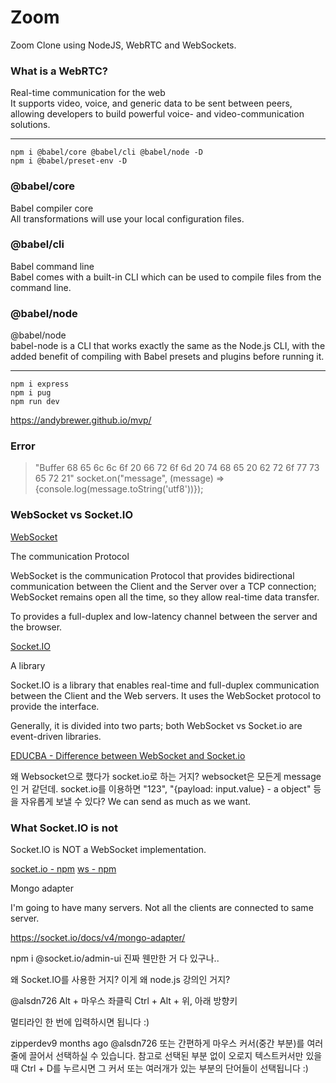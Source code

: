 # Zoom

Zoom Clone using NodeJS, WebRTC and WebSockets.

### What is a WebRTC?

Real-time communication for the web </br>
It supports video, voice, and generic data to be sent between peers, allowing developers to build powerful voice- and video-communication solutions.</br>

---

    npm i @babel/core @babel/cli @babel/node -D
    npm i @babel/preset-env -D

### @babel/core

Babel compiler core</br>
All transformations will use your local configuration files.

### @babel/cli

Babel command line</br>
Babel comes with a built-in CLI which can be used to compile files from the command line.

### @babel/node

@babel/node</br>
babel-node is a CLI that works exactly the same as the Node.js CLI, with the added benefit of compiling with Babel presets and plugins before running it.

---

    npm i express
    npm i pug
    npm run dev

https://andybrewer.github.io/mvp/

### Error

> "Buffer 68 65 6c 6c 6f 20 66 72 6f 6d 20 74 68 65 20 62 72 6f 77 73 65 72 21"
> socket.on("message", (message) => {console.log(message.toString('utf8'))});

### WebSocket vs Socket.IO

[WebSocket](https://en.wikipedia.org/wiki/WebSocket)

The communication Protocol

WebSocket is the communication Protocol that provides bidirectional communication between the Client and the Server over a TCP connection; WebSocket remains open all the time, so they allow real-time data transfer.

To provides a full-duplex and low-latency channel between the server and the browser.

[Socket.IO](https://socket.io/docs/v4/)

A library

Socket.IO is a library that enables real-time and full-duplex communication between the Client and the Web servers. It uses the WebSocket protocol to provide the interface.

Generally, it is divided into two parts; both WebSocket vs Socket.io are event-driven libraries.

[EDUCBA - Difference between WebSocket and Socket.io](https://www.educba.com/websocket-vs-socket-io/)

왜 Websocket으로 했다가 socket.io로 하는 거지?
websocket은 모든게 message인 거 같던데.
socket.io를 이용하면 "123", "{payload: input.value} - a object" 등을 자유롭게 보낼 수 있다? We can send as much as we want.

### What Socket.IO is not

Socket.IO is NOT a WebSocket implementation.

[socket.io - npm](https://www.npmjs.com/package/socket.io)
[ws - npm](https://www.npmjs.com/package//ws)

Mongo adapter

I'm going to have many servers.
Not all the clients are connected to same server.

https://socket.io/docs/v4/mongo-adapter/

npm i @socket.io/admin-ui
진짜 웬만한 거 다 있구나..

왜 Socket.IO를 사용한 거지?
이게 왜 node.js 강의인 거지?

@alsdn726
Alt + 마우스 좌클릭
Ctrl + Alt + 위, 아래 방향키

멀티라인 한 번에 입력하시면 됩니다 :)

zipperdev9 months ago
@alsdn726 또는 간편하게 마우스 커서(중간 부분)를 여러줄에 끌어서 선택하실 수 있습니다. 참고로 선택된 부분 없이 오로지 텍스트커서만 있을 때 Ctrl + D를 누르시면 그 커서 또는 여러개가 있는 부분의 단어들이 선택됩니다 :)

